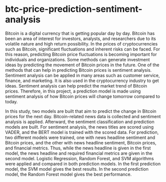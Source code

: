# btc-price-prediction-sentiment-analysis

Bitcoin is a digital currency that is getting popular day by day. Bitcoin has been an area
of interest for investors, analysts, and researchers due to its volatile nature and high return
possibility. In the prices of cryptocurrencies such as Bitcoin, significant fluctuations and
inherent risks can be faced. For this reason, predicting Bitcoin price fluctuations is becoming
important for individuals and organizations. Some methods can generate investment ideas
by predicting the movement of Bitcoin prices in the future. One of the methods that can help
in predicting Bitcoin prices is sentiment analysis. Sentiment analysis can be applied in many
areas such as customer service, finance, and marketing. It is also used in the cryptocurrency
industry to get ideas. Sentiment analysis can help predict the market trend of Bitcoin prices.
Therefore, in this project, a prediction model is made using sentiment analysis of how Bitcoin
prices will change tomorrow compared to today.

In this study, two models are built that aim to predict the change in Bitcoin prices for the
next day. Bitcoin-related news data is collected and sentiment analysis is applied. Afterward,
the sentiment classification and prediction models are built. For sentiment analysis, the news
titles are scored using VADER, and the BERT model is trained with the scored data. For
prediction, two different models were trained, one with news headline sentiment and Bitcoin
prices, and the other with news headline sentiment, Bitcoin prices, and financial metrics.
Thus, while the news headline is given in the first model, the news headline and required
financial metrics are given in the second model. Logistic Regression, Random Forest, and
SVM algorithms were applied and compared in both prediction models. In the first prediction
model, the SVM model gives the best results. In the second prediction model, the Random
Forest model gives the best performance.
